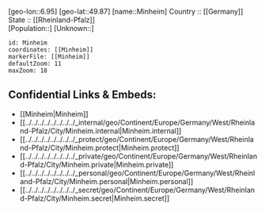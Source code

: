 ﻿---
location: [49.87,6.95] 
mapzoom: [7,12] 
mapmarker: city 
type: City
tags:
- geo/City


SpocWebEntityId: 32494
isDeleted: false
confidential: public

---
[geo-lon::6.95] 
[geo-lat::49.87] 
[name::Minheim] 
Country :: [[Germany]]  
State :: [[Rheinland-Pfalz]]  
[Population::] 
[Unknown::] 


```leaflet
id: Minheim
coordinates: [[Minheim]] 
markerFile: [[Minheim]] 
defaultZoom: 11 
maxZoom: 18
```


## Confidential Links & Embeds: 
- [[Minheim|Minheim]]  
- [[../../../../../../../../_internal/geo/Continent/Europe/Germany/West/Rheinland-Pfalz/City/Minheim.internal|Minheim.internal]] 
- [[../../../../../../../../_protect/geo/Continent/Europe/Germany/West/Rheinland-Pfalz/City/Minheim.protect|Minheim.protect]] 
- [[../../../../../../../../_private/geo/Continent/Europe/Germany/West/Rheinland-Pfalz/City/Minheim.private|Minheim.private]] 
- [[../../../../../../../../_personal/geo/Continent/Europe/Germany/West/Rheinland-Pfalz/City/Minheim.personal|Minheim.personal]] 
- [[../../../../../../../../_secret/geo/Continent/Europe/Germany/West/Rheinland-Pfalz/City/Minheim.secret|Minheim.secret]] 
